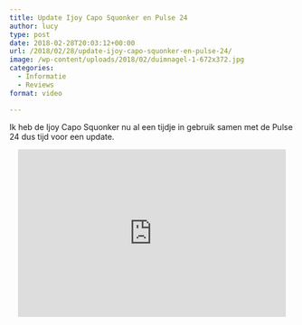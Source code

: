 ```yaml
---
title: Update Ijoy Capo Squonker en Pulse 24
author: lucy
type: post
date: 2018-02-28T20:03:12+00:00
url: /2018/02/28/update-ijoy-capo-squonker-en-pulse-24/
image: /wp-content/uploads/2018/02/duimnagel-1-672x372.jpg
categories:
  - Informatie
  - Reviews
format: video

---
```

Ik heb de Ijoy Capo Squonker nu al een tijdje in gebruik samen met de Pulse 24 dus tijd voor een update.

<span class="embed-youtube" style="text-align:center; display: block;"><iframe class='youtube-player' type='text/html' width='474' height='297' src='https://www.youtube.com/embed/g2vXC_AjYwA?version=3&#038;rel=1&#038;fs=1&#038;autohide=2&#038;showsearch=0&#038;showinfo=1&#038;iv_load_policy=1&#038;wmode=transparent' allowfullscreen='true' style='border:0;'></iframe></span>